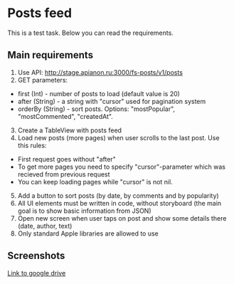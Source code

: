 # Posts feed
This is a test task. Below you can read the requirements.

## Main requirements

1. Use API: http://stage.apianon.ru:3000/fs-posts/v1/posts
2. GET parameters:
* first (Int) - number of posts to load (default value is 20)
* after (String) - a string with "cursor" used for pagination system
* orderBy (String) - sort posts. Options: "mostPopular", "mostCommented", "createdAt".
3. Create a TableView with posts feed
4. Load new posts (more pages) when user scrolls to the last post. Use this rules:
* First request goes without "after"
* To get more pages you need to specify "cursor"-parameter which was recieved from previous request
* You can keep loading pages while "cursor" is not nil.
5. Add a button to sort posts (by date, by comments and by popularity)
6. All UI elements must be written in code, without storyboard (the main goal is to show basic information from JSON)
7. Open new screen when user taps on post and show some details there (date, author, text)
8. Only standard Apple libraries are allowed to use

## Screenshots

[Link to google drive](https://drive.google.com/drive/folders/1-46PtOf7e3wgMa0RWAxtmzd5FYX15w7O?usp=sharing)
